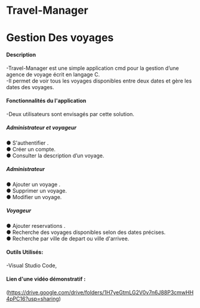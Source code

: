 # Travel-Manager
# Gestion Des voyages

#### Description
-Travel-Manager est une simple application cmd pour la gestion d’une agence de voyage écrit en
langage C. <br />
-Il permet de voir tous les voyages disponibles entre deux dates et gère les dates des
voyages.

#### Fonctionnalités du l'application 
-Deux utilisateurs sont envisagés par cette solution.<br /> 
##### Administrateur et voyageur
● S'authentifier .<br /> 
● Créer un compte.<br /> 
● Consulter la description d’un voyage.<br /> 


##### Administrateur 
● Ajouter un voyage .<br /> 
● Supprimer un voyage.<br /> 
● Modifier un voyage.<br /> 

##### Voyageur 
● Ajouter reservations .<br /> 
● Recherche des voyages disponibles selon des dates précises.<br /> 
● Recherche par ville de depart ou ville d'arrivee.<br /> 

#### Outils Utilisés:
-Visual Studio Code,<br />
#### Lien d'une vidéo démonstratif :
(https://drive.google.com/drive/folders/1H7yeGtmLG2V0v7n6J88P3cmwHH4pPC16?usp=sharing)
